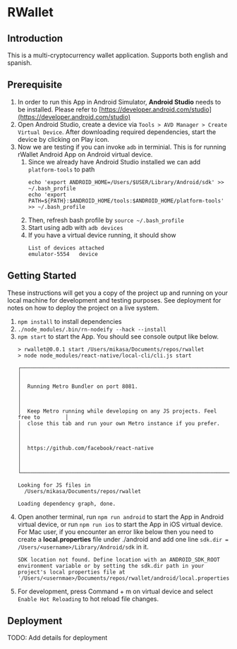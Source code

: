 # RWallet

## Introduction
This is a multi-cryptocurrency wallet application. Supports both english and spanish.

## Prerequisite
1. In order to run this App in Android Simulator, **Android Studio** needs to be installed. Please refer to [https://developer.android.com/studio](https://developer.android.com/studio)
1. Open Android Studio, create a device via `Tools > AVD Manager > Create Virtual Device`. After downloading required dependencies, start the device by clicking on Play icon.
1. Now we are testing if you can invoke `adb` in terminial. This is for running rWallet Android App on Android virtual device.
    1. Since we already have Android Studio installed we can add `platform-tools` to path
        ```
        echo 'export ANDROID_HOME=/Users/$USER/Library/Android/sdk' >> ~/.bash_profile
        echo 'export PATH=${PATH}:$ANDROID_HOME/tools:$ANDROID_HOME/platform-tools' >> ~/.bash_profile
        ```
    1. Then, refresh bash profile by `source ~/.bash_profile`
    1. Start using adb with `adb devices`
    1. If you have a virtual device running, it should show
        ```
        List of devices attached
        emulator-5554	device
        ```


## Getting Started

These instructions will get you a copy of the project up and running on your local machine for development and testing purposes. See deployment for notes on how to deploy the project on a live system.

1. `npm install` to install dependencies
1. `./node_modules/.bin/rn-nodeify --hack --install`
1. `npm start` to start the App. You should see console output like below.
    ```
    > rwallet@0.0.1 start /Users/mikasa/Documents/repos/rwallet
    > node node_modules/react-native/local-cli/cli.js start

    ┌──────────────────────────────────────────────────────────────────────────────┐
    │                                                                              │
    │  Running Metro Bundler on port 8081.                                         │
    │                                                                              │
    │  Keep Metro running while developing on any JS projects. Feel free to        │
    │  close this tab and run your own Metro instance if you prefer.               │
    │                                                                              │
    │  https://github.com/facebook/react-native                                    │
    │                                                                              │
    └──────────────────────────────────────────────────────────────────────────────┘

    Looking for JS files in
      /Users/mikasa/Documents/repos/rwallet 

    Loading dependency graph, done.
    ```
1. Open another terminal, run `npm run android` to start the App in Android virtual device, or run `npm run ios` to start the App in iOS virtual device.
    For Mac user, if you encounter an error like below then you need to create a **local.properties** file under ./android and add one line `sdk.dir = /Users/<username>/Library/Android/sdk` in it.
    ```
    SDK location not found. Define location with an ANDROID_SDK_ROOT environment variable or by setting the sdk.dir path in your project's local properties file at '/Users/<usernmae>/Documents/repos/rwallet/android/local.properties'.
    ```
1. For development, press Command + m on virtual device and select `Enable Hot Reloading` to hot reload file changes.


## Deployment
TODO: Add details for deployment


